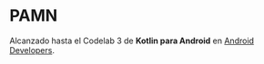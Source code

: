 # PAMN

Alcanzado hasta el Codelab 3 de **Kotlin para Android** en [Android Developers](https://developer.android.com/courses/kotlin-android-fundamentals/toc "Conceptos básicos de Kotlin para Android").
